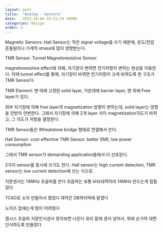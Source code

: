 ```yaml
---
layout: post
title:  "Analog - Sensors"
date:   2023-10-04 19:31:29 +0900
categories: Design
order: 3
---
```


Magnetic Sensors:
Hall Sensor는 작은 signal voltage를 쓰기 때문에, 온도/전압 흔들림이나 기계적 stress에 많이 영향받는다.

TMR Sensor: Tunnel Magnetoresistive Sensor

magnetoresistive effect에 의해, 자기장이 변하면 전기저항이 변하는 현상을 이용한다.
이때 tunnel effect를 통해, 자기장이 바뀌면 전기저항이 크게 바뀌도록 한 구조가 TMR Sensor다.

TMR Element: 맨 아래 고정된 solid layer, 가운데에 barrier layer, 맨 위에 Free layer가 있다.

외부 자기장에 의해 free layer의 magnetization 방향이 변하는데, solid layer는 영향을 안받아 안변한다.
그래서 자기장에 의해 2개 layer 사이 magnetization각도가 바뀌고, 그 각도가 저항을 결정한다.

TMR Sensor들은 Wheatstone bridge 형태로 연결해서 쓴다.

Hall Sensor: cost-effective
TMR Sensor: better SNR, low power consumption

그래서 TMR sensor가 demanding application들에서 더 선호된다.


2가지 sensor를 동시에 쓰기도 한다.
Hall sensor는 high current detection, TMR sensor는 low current detection에 쓰는 식으로.



지문센서는 14MHz 초음파를 쓴다
초음파는 보통 kHz대역이라 14MHz 만드는게 힘들었다

TCAD로 소자 만들어서 했었다
제작은 DB하이텍에 맡겼다

노이즈 없애는게 많이 어려웠다

캠시스 초음파 지문인식센서 찾아보면 나온다
유리 밑에 센서 넣어서, 위에 손가락 대면 인식하도록 만들었다